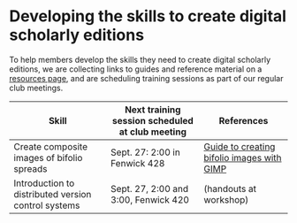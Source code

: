 
# Developing the skills to create digital scholarly editions #

To help members develop the skills they need to create digital scholarly editions, we are collecting links to guides and reference material on a [resources page](resources.html), and are scheduling training sessions as part of our regular club meetings.



| Skill |  Next training session scheduled at club meeting | References |
|-------|------------|---------------------------|
| Create composite images of bifolio spreads | Sept. 27: 2:00 in Fenwick 428 | [Guide to creating bifolio images with GIMP](http://shot.holycross.edu/hcmid/guides/gimp-bifolio.html)|
| Introduction to distributed version control systems | Sept. 27, 2:00 and 3:00, Fenwick 420 | (handouts at workshop) |


<!--
Here are some of the skills you can develop in your work through the club:

| Skill |  Next training session scheduled at club meeting | References |
|-------|------------|---------------------------|
| Create composite images of bifolio spreads | Sept. 28: 2:00 in Fenwick 420;  3:00 in Art History seminar room | HMT project [guide to creating images of bifolio spreads](http://www.homermultitext.org/hmt-doc/guides/bifolios.html)|
| Introduction to version control with mercurial | Sept. 28:  3:00 in Fenwick 406;  3:30 in Fenwick 406. | HMT project [brief introduction to mercurial](http://www.homermultitext.org/hmt-doc/guides/mercurial.html)|
| Contributing observations to the Open Paleography project | | [add previously posted links] |
| Building a digital model of a codex | Oct. 26, 3:00 in Fenwick 428 | [[Links forthcoming] |
| Creating an inventory of texts | | |
| Creating inventories of non-textual features | | |
| Basic XML editing  | | |
| Editing Homeric scholia | | |
| Writing light-weight documentation with markdown | | |
| Understanding open licenses for scholarly work | | |
| Creating parallel diplomatic and normalized texts | | |


-->
